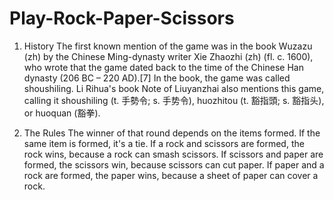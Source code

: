 # Play-Rock-Paper-Scissors

1. History
The first known mention of the game was in the book Wuzazu (zh) by the Chinese Ming-dynasty writer Xie Zhaozhi (zh) (fl. c. 1600), who wrote that the game dated back to the time of the Chinese Han dynasty (206 BC – 220 AD).[7] In the book, the game was called shoushiling. Li Rihua's book Note of Liuyanzhai also mentions this game, calling it shoushiling (t. 手勢令; s. 手势令), huozhitou (t. 豁指頭; s. 豁指头), or huoquan (豁拳).

2. The Rules
The winner of that round depends on the items formed. If the same item is formed, it's a tie. If a rock and scissors are formed, the rock wins, because a rock can smash scissors. If scissors and paper are formed, the scissors win, because scissors can cut paper. If paper and a rock are formed, the paper wins, because a sheet of paper can cover a rock. 